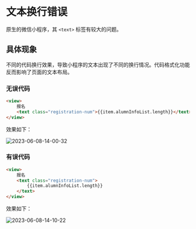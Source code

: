 # 文本换行错误

原生的微信小程序，其 `<text>` 标签有较大的问题。

## 具体现象

不同的代码换行效果，导致小程序的文本出现了不同的换行情况。代码格式化功能反而影响了页面的文本布局。

### 无误代码

```html
<view>
	报名
	<text class="registration-num">{{item.alumnInfoList.length}}</text>
</view>
```

效果如下：

![2023-06-08-14-00-32](https://cdn.jsdelivr.net/gh/ruan-cat/img-store/img/2023-06-08-14-00-32.png)

### 有误代码

<!--
	警告 该注释是严格语法，不能删除
	因为我需要用markdown描述特殊场景下的格式，所以需要用忽略注释语法实现指定范围内的prettier忽略功能
	参考资料 https://prettier.io/docs/en/ignore.html#range-ignore
-->
<!-- prettier-ignore-start -->
```html
<view>
	报名
	<text class="registration-num"> 
		{{item.alumnInfoList.length}}
	</text>
</view>
```
<!-- prettier-ignore-end -->

效果如下：

![2023-06-08-14-10-22](https://cdn.jsdelivr.net/gh/ruan-cat/img-store/img/2023-06-08-14-10-22.png)
